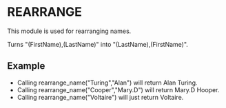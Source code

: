 REARRANGE
============
This module is used for rearranging names.

Turns "(FirstName),(LastName)" into "(LastName),(FirstName)".

## Example
* Calling rearrange_name("Turing","Alan") will return Alan Turing.
* Calling rearrange_name("Cooper","Mary.D") will return Mary.D Hooper.
* Calling rearrange_name("Voltaire") will just return Voltaire.
